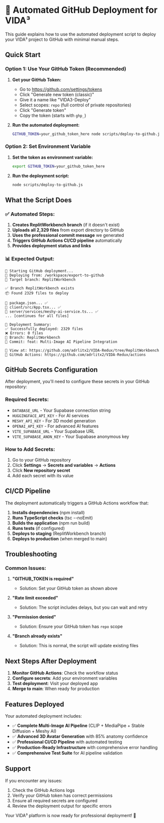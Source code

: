 # 🚀 Automated GitHub Deployment for VIDA³

This guide explains how to use the automated deployment script to deploy your VIDA³ project to GitHub with minimal manual steps.

## Quick Start

### Option 1: Use Your GitHub Token (Recommended)

1. **Get your GitHub Token:**
   - Go to https://github.com/settings/tokens
   - Click "Generate new token (classic)"
   - Give it a name like "VIDA3-Deploy"
   - Select scopes: `repo` (full control of private repositories)
   - Click "Generate token"
   - Copy the token (starts with `ghp_`)

2. **Run the automated deployment:**
   ```bash
   GITHUB_TOKEN=your_github_token_here node scripts/deploy-to-github.js
   ```

### Option 2: Set Environment Variable

1. **Set the token as environment variable:**
   ```bash
   export GITHUB_TOKEN=your_github_token_here
   ```

2. **Run the deployment script:**
   ```bash
   node scripts/deploy-to-github.js
   ```

## What the Script Does

### ✅ Automated Steps:
1. **Creates ReplitWorkbench branch** (if it doesn't exist)
2. **Uploads all 2,329 files** from export directory to GitHub
3. **Uses the professional commit message** we generated
4. **Triggers GitHub Actions CI/CD pipeline** automatically
5. **Provides deployment status and links**

### 📊 Expected Output:
```
🚀 Starting GitHub deployment...
📁 Deploying from: /workspace/export-to-github
🌿 Target branch: ReplitWorkbench

✅ Branch ReplitWorkbench exists
📦 Found 2329 files to deploy

📄 package.json... ✅
📄 client/src/App.tsx... ✅
📄 server/services/meshy-ai-service.ts... ✅
... [continues for all files]

🎉 Deployment Summary:
✅ Successfully deployed: 2329 files
❌ Errors: 0 files
🌿 Branch: ReplitWorkbench
📝 Commit: feat: Multi-Image AI Pipeline Integration

🔗 View at: https://github.com/adrlitx2/VIDA-Redux/tree/ReplitWorkbench
🚀 GitHub Actions: https://github.com/adrlitx2/VIDA-Redux/actions
```

## GitHub Secrets Configuration

After deployment, you'll need to configure these secrets in your GitHub repository:

### Required Secrets:
- `DATABASE_URL` - Your Supabase connection string
- `HUGGINGFACE_API_KEY` - For AI services
- `MESHY_API_KEY` - For 3D model generation
- `OPENAI_API_KEY` - For advanced AI features
- `VITE_SUPABASE_URL` - Your Supabase URL
- `VITE_SUPABASE_ANON_KEY` - Your Supabase anonymous key

### How to Add Secrets:
1. Go to your GitHub repository
2. Click **Settings** → **Secrets and variables** → **Actions**
3. Click **New repository secret**
4. Add each secret with its value

## CI/CD Pipeline

The deployment automatically triggers a GitHub Actions workflow that:

1. **Installs dependencies** (npm install)
2. **Runs TypeScript checks** (tsc --noEmit)
3. **Builds the application** (npm run build)
4. **Runs tests** (if configured)
5. **Deploys to staging** (ReplitWorkbench branch)
6. **Deploys to production** (when merged to main)

## Troubleshooting

### Common Issues:

1. **"GITHUB_TOKEN is required"**
   - Solution: Set your GitHub token as shown above

2. **"Rate limit exceeded"**
   - Solution: The script includes delays, but you can wait and retry

3. **"Permission denied"**
   - Solution: Ensure your GitHub token has `repo` scope

4. **"Branch already exists"**
   - Solution: This is normal, the script will update existing files

## Next Steps After Deployment

1. **Monitor GitHub Actions**: Check the workflow status
2. **Configure secrets**: Add your environment variables
3. **Test deployment**: Visit your deployed app
4. **Merge to main**: When ready for production

## Features Deployed

Your automated deployment includes:

- ✅ **Complete Multi-Image AI Pipeline** (CLIP + MediaPipe + Stable Diffusion + Meshy AI)
- ✅ **Advanced 3D Avatar Generation** with 85% anatomy confidence
- ✅ **Professional CI/CD Pipeline** with automated testing
- ✅ **Production-Ready Infrastructure** with comprehensive error handling
- ✅ **Comprehensive Test Suite** for AI pipeline validation

## Support

If you encounter any issues:
1. Check the GitHub Actions logs
2. Verify your GitHub token has correct permissions
3. Ensure all required secrets are configured
4. Review the deployment output for specific errors

Your VIDA³ platform is now ready for professional deployment! 🎉